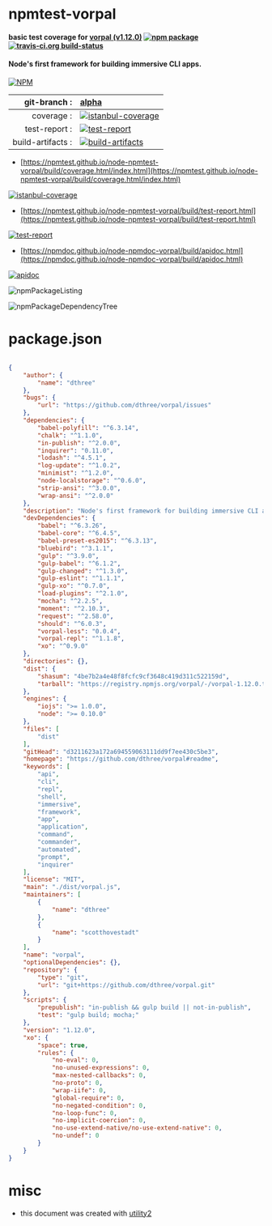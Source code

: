 # npmtest-vorpal

#### basic test coverage for  [vorpal (v1.12.0)](https://github.com/dthree/vorpal#readme)  [![npm package](https://img.shields.io/npm/v/npmtest-vorpal.svg?style=flat-square)](https://www.npmjs.org/package/npmtest-vorpal) [![travis-ci.org build-status](https://api.travis-ci.org/npmtest/node-npmtest-vorpal.svg)](https://travis-ci.org/npmtest/node-npmtest-vorpal)

#### Node's first framework for building immersive CLI apps.

[![NPM](https://nodei.co/npm/vorpal.png?downloads=true&downloadRank=true&stars=true)](https://www.npmjs.com/package/vorpal)

| git-branch : | [alpha](https://github.com/npmtest/node-npmtest-vorpal/tree/alpha)|
|--:|:--|
| coverage : | [![istanbul-coverage](https://npmtest.github.io/node-npmtest-vorpal/build/coverage.badge.svg)](https://npmtest.github.io/node-npmtest-vorpal/build/coverage.html/index.html)|
| test-report : | [![test-report](https://npmtest.github.io/node-npmtest-vorpal/build/test-report.badge.svg)](https://npmtest.github.io/node-npmtest-vorpal/build/test-report.html)|
| build-artifacts : | [![build-artifacts](https://npmtest.github.io/node-npmtest-vorpal/glyphicons_144_folder_open.png)](https://github.com/npmtest/node-npmtest-vorpal/tree/gh-pages/build)|

- [https://npmtest.github.io/node-npmtest-vorpal/build/coverage.html/index.html](https://npmtest.github.io/node-npmtest-vorpal/build/coverage.html/index.html)

[![istanbul-coverage](https://npmtest.github.io/node-npmtest-vorpal/build/screenCapture.buildCi.browser.%252Ftmp%252Fbuild%252Fcoverage.lib.html.png)](https://npmtest.github.io/node-npmtest-vorpal/build/coverage.html/index.html)

- [https://npmtest.github.io/node-npmtest-vorpal/build/test-report.html](https://npmtest.github.io/node-npmtest-vorpal/build/test-report.html)

[![test-report](https://npmtest.github.io/node-npmtest-vorpal/build/screenCapture.buildCi.browser.%252Ftmp%252Fbuild%252Ftest-report.html.png)](https://npmtest.github.io/node-npmtest-vorpal/build/test-report.html)

- [https://npmdoc.github.io/node-npmdoc-vorpal/build/apidoc.html](https://npmdoc.github.io/node-npmdoc-vorpal/build/apidoc.html)

[![apidoc](https://npmdoc.github.io/node-npmdoc-vorpal/build/screenCapture.buildCi.browser.%252Ftmp%252Fbuild%252Fapidoc.html.png)](https://npmdoc.github.io/node-npmdoc-vorpal/build/apidoc.html)

![npmPackageListing](https://npmtest.github.io/node-npmtest-vorpal/build/screenCapture.npmPackageListing.svg)

![npmPackageDependencyTree](https://npmtest.github.io/node-npmtest-vorpal/build/screenCapture.npmPackageDependencyTree.svg)



# package.json

```json

{
    "author": {
        "name": "dthree"
    },
    "bugs": {
        "url": "https://github.com/dthree/vorpal/issues"
    },
    "dependencies": {
        "babel-polyfill": "^6.3.14",
        "chalk": "^1.1.0",
        "in-publish": "^2.0.0",
        "inquirer": "0.11.0",
        "lodash": "^4.5.1",
        "log-update": "^1.0.2",
        "minimist": "^1.2.0",
        "node-localstorage": "^0.6.0",
        "strip-ansi": "^3.0.0",
        "wrap-ansi": "^2.0.0"
    },
    "description": "Node's first framework for building immersive CLI apps.",
    "devDependencies": {
        "babel": "^6.3.26",
        "babel-core": "^6.4.5",
        "babel-preset-es2015": "^6.3.13",
        "bluebird": "^3.1.1",
        "gulp": "^3.9.0",
        "gulp-babel": "^6.1.2",
        "gulp-changed": "^1.3.0",
        "gulp-eslint": "^1.1.1",
        "gulp-xo": "^0.7.0",
        "load-plugins": "^2.1.0",
        "mocha": "^2.2.5",
        "moment": "^2.10.3",
        "request": "^2.58.0",
        "should": "^6.0.3",
        "vorpal-less": "0.0.4",
        "vorpal-repl": "^1.1.8",
        "xo": "^0.9.0"
    },
    "directories": {},
    "dist": {
        "shasum": "4be7b2a4e48f8fcfc9cf3648c419d311c522159d",
        "tarball": "https://registry.npmjs.org/vorpal/-/vorpal-1.12.0.tgz"
    },
    "engines": {
        "iojs": ">= 1.0.0",
        "node": ">= 0.10.0"
    },
    "files": [
        "dist"
    ],
    "gitHead": "d3211623a172a694559063111dd9f7ee430c5be3",
    "homepage": "https://github.com/dthree/vorpal#readme",
    "keywords": [
        "api",
        "cli",
        "repl",
        "shell",
        "immersive",
        "framework",
        "app",
        "application",
        "command",
        "commander",
        "automated",
        "prompt",
        "inquirer"
    ],
    "license": "MIT",
    "main": "./dist/vorpal.js",
    "maintainers": [
        {
            "name": "dthree"
        },
        {
            "name": "scotthovestadt"
        }
    ],
    "name": "vorpal",
    "optionalDependencies": {},
    "repository": {
        "type": "git",
        "url": "git+https://github.com/dthree/vorpal.git"
    },
    "scripts": {
        "prepublish": "in-publish && gulp build || not-in-publish",
        "test": "gulp build; mocha;"
    },
    "version": "1.12.0",
    "xo": {
        "space": true,
        "rules": {
            "no-eval": 0,
            "no-unused-expressions": 0,
            "max-nested-callbacks": 0,
            "no-proto": 0,
            "wrap-iife": 0,
            "global-require": 0,
            "no-negated-condition": 0,
            "no-loop-func": 0,
            "no-implicit-coercion": 0,
            "no-use-extend-native/no-use-extend-native": 0,
            "no-undef": 0
        }
    }
}
```



# misc
- this document was created with [utility2](https://github.com/kaizhu256/node-utility2)
